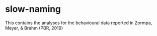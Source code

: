 # slow-naming
This contains the analyses for the behavioural data reported in Zormpa, Meyer, &amp; Brehm (PBR, 2019)
